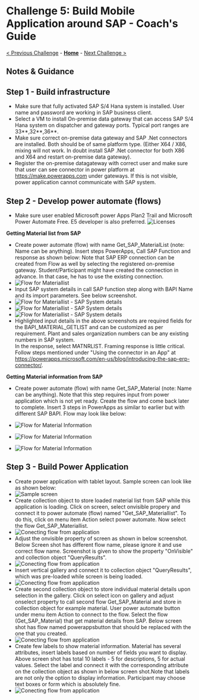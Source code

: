 # Challenge 5: Build Mobile Application around SAP - Coach's Guide

[< Previous Challenge](./04-k8sdeployment.md) - **[Home](README.md)** - [Next Challenge >](./06-deploymongo.md)

## Notes & Guidance

## Step 1 - **Build infrastructure**

- Make sure that fully activated SAP S/4 Hana system is installed. User name and password are working in SAP business client.
- Select a VM to install On-premise data gateway that can access SAP S/4 Hana system on dispatcher and gateway ports. Typical port ranges are 33**,32**,36**.
- Make sure correct on-premise data gateway and SAP .Net connectors are installed. Both should be of same platform type. (Either X64 / X86, mixing will not work. In doubt install SAP .Net connector for both X86 and X64 and restart on-premise data gateway).
- Register the on-premise datagateway with correct user and make sure that user can see connector in power platform at https://make.powerapps.com under gateways. If this is not visible, power application cannot communicate with SAP system. 

## Step 2 - **Develop power automate (flows)**

- Make sure user enabled Microsoft power Apps Plan2 Trail and Microsoft Power Automate Free. E5 developer is also preferred. 
![Licenses](Images/Challenge5-PowerAppsLicense.png)

**Getting Material list from SAP**

- Create power automate (flow) with name Get_SAP_MaterialList (note: Name can be anything). Insert steps PowerApps, Call SAP Function and response as shown below: Note that SAP ERP connection can be created from Flow as well by selecting the registered on-premise gateway. Student/Participant might have created the connection in advance. In that case, he has to use the existing connection. 
- ![Flow for Materiallist](Images/Challenge5-Screen1.png)
- Input SAP system details in call SAP function step along with BAPI Name and its import parameters. See below screenshot.
- ![Flow for Materiallist - SAP System details](Images/Challenge5-Screen2.png)
- ![Flow for Materiallist - SAP System details](Images/Challenge5-Screen3.png)
- ![Flow for Materiallist - SAP System details](Images/Challenge5-Screen4.png)
- Highlighted input details in the above screenshots are required fields for the BAPI_MATERIAL_GETLIST and can be customized as per requirement. Plant and sales organization numbers can be any existing numbers in SAP system.  <div class="text-blue mb-2"> In the response, select MATNRLIST. Framing response is little critical. Follow steps mentioned under "Using the connector in an App" at https://powerapps.microsoft.com/en-us/blog/introducing-the-sap-erp-connector/. </div> 

**Getting Material information from SAP**

- Create power automate (flow) with name Get_SAP_Material (note: Name can be anything). Note that this step requires input from power application which is not yet ready. Create the flow and come back later to complete. Insert 3 steps in PowerApps as similar to earlier but with different SAP BAPI. Flow may look like below:

- ![Flow for Material Information](Images/Challenge5-Screen5.png)
- ![Flow for Material Information](Images/Challenge5-Screen6.png)
- ![Flow for Material Information](Images/Challenge5-Screen7.png)

## Step 3 - **Build Power Application**

- Create power application with tablet layout. Sample screen can look like as shown below:
- ![Sample screen](Images/Challenge5-SampleApplicationScreen.png)
- Create collection object to store loaded material list from SAP while this application is loading. Click on screen, select onvisible propery and connect it to power automate (flow) named "Get_SAP_Materiallist". To do this, click on menu item Action select power automate. Now select the flow Get_SAP_Materiallist. 
- ![Conecting flow from application](Images/Challenge5-Screen8.png)
- Adjust the onvisible property of screen as shown in below screenshot. Below Screen shot has different flow name, please ignore it and use correct flow name. Screenshot is given to show the property "OnVisible" and collection object "QueryResults".
- ![Conecting flow from application](Images/Challenge5-Screen9.png)
- Insert vertical gallery and connect it to collection object "QueryResults", which was pre-loaded while screen is being loaded.
- ![Conecting flow from application](Images/Challenge5-Screen10.png)	
- Create second collection object to store individual material details upon selection in the gallery. Click on select icon on gallery and adjust onselect property to call second flow Get_SAP_Material and store in collection object for example material. User power automate button under menu item Action to connect to the flow. Select the flow (Get_SAP_Material)  that get material details from SAP. Below screen shot has flow named powerappsbutton that should be replaced with the one that you created.
- ![Conecting flow from application](Images/Challenge5-Screen11.png)	
- Create few labels to show material information. Material has several attributes, insert labels based on number of fields you want to display. Above screen shot has total 10 labels - 5 for descriptions, 5 for actual values. Select the label and connect it with the corresponding attribute on the collection object as shown in below screen shot.Note that labels are not only the option to display information. Participant may choose text boxes or form which is absolutely fine.
- ![Conecting flow from application](Images/Challenge5-Screen12.png)	
